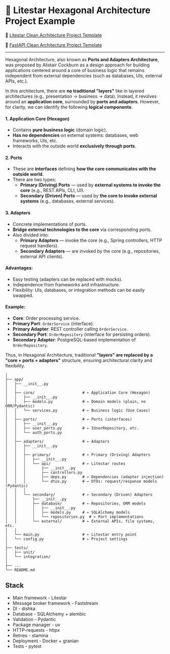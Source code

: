 # :star2: Litestar Hexagonal Architecture Project Example

💫 [Litestar Clean Acrhitecture Project Template](https://github.com/Peopl3s/clean-architecture-litestar-project-template)

🔌 [FastAPI Clean Architecture Project Template](https://github.com/Peopl3s/clean-architecture-fastapi-project-template)

---

Hexagonal Architecture, also known as **Ports and Adapters Architecture**, was proposed by Alistair Cockburn as a design approach for building applications centered around a core of business logic that remains independent from external dependencies (such as databases, UIs, external APIs, etc.).

In this architecture, there are **no traditional "layers"** like in layered architectures (e.g., presentation → business → data). Instead, it revolves around an **application core**, surrounded by **ports and adapters**. However, for clarity, we can identify the following **logical components**:

#### 1. **Application Core (Hexagon)**

- Contains **pure business logic** (domain logic).
- **Has no dependencies** on external systems: databases, web frameworks, UIs, etc.
- Interacts with the outside world **exclusively through ports**.

#### 2. **Ports**

- These are **interfaces** defining **how the core communicates with the outside world**.
- There are two types:
    - **Primary (Driving) Ports** — used by **external systems to invoke the core** (e.g., REST APIs, CLI, UI).
    - **Secondary (Driven) Ports** — used by **the core to invoke external systems** (e.g., databases, external services).

#### 3. **Adapters**

- Concrete implementations of ports.
- **Bridge external technologies to the core** via corresponding ports.
- Also divided into:
    - **Primary Adapters** — invoke the core (e.g., Spring controllers, HTTP request handlers).
    - **Secondary Adapters** — are invoked by the core (e.g., repositories, external API clients).

#### Advantages:

- Easy testing (adapters can be replaced with mocks).
- Independence from frameworks and infrastructure.
- Flexibility: UIs, databases, or integration methods can be easily swapped.

#### Example:

- **Core**: Order processing service.
- **Primary Port**: `OrderService` (interface).
- **Primary Adapter**: REST controller calling `OrderService`.
- **Secondary Port**: `OrderRepository` (interface for persisting orders).
- **Secondary Adapter**: PostgreSQL-based implementation of `OrderRepository`.

Thus, in Hexagonal Architecture, traditional **"layers" are replaced by a "core + ports + adapters"** structure, ensuring architectural clarity and flexibility.

```
│
├── app/
│   ├── __init__.py
│   │
│   ├── core/                     # ← Application Core (Hexagon)
│   │   ├── __init__.py
│   │   ├── models.py             # ← Domain models (plain, no ORM/Pydantic)
│   │   └── services.py           # ← Business logic (Use Cases)
│   │
│   ├── ports/                    # ← Ports (interfaces)
│   │   ├── __init__.py
│   │   ├── user_ports.py         # ← IUserRepository, etc.
│   │   └── auth_ports.py
│   │
│   ├── adapters/                 # ← Adapters
│   │   ├── __init__.py
│   │   │
│   │   ├── primary/              # ← Primary (Driving) Adapters
│   │   │   ├── __init__.py
│   │   │   └── api/              # ← Litestar routes
│   │   │       ├── __init__.py
│   │   │       ├── controllers.py
│   │   │       ├── deps.py       # ← Dependencies (adapter injection)
│   │   │       └── dtos.py       # ← DTOs: request/response models (Pydantic)
│   │   │
│   │   └── secondary/            # ← Secondary (Driven) Adapters
│   │       ├── __init__.py
│   │       ├── database/         # ← Repositories, ORM models
│   │       │   ├── __init__.py
│   │       │   ├── models.py     # ← SQLAlchemy models
│   │       │   └── repositories.py  # ← Port implementations
│   │       └── external/         # ← External APIs, file systems, etc.
│   │
│   └── main.py                   # ← Litestar entry point
│   └── config.py                 # ← Project settings
│
├── tests/
│   ├── unit/
│   └── integration/
│
├── ...
└── README.md
```

## Stack
* Main framework - Litestar
* Message broker framework - Faststream
* DI - dishka
* Database - SQLAlchemy + alembic
* Validation - Pydantic
* Package manager - uv
* HTTP-requests - httpx
* Retries - stamina
* Deployment - Docker + granian
* Tests - pytest
